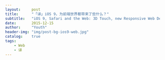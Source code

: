 ```yaml
---
layout:     post
title:      "「译」iOS 9，为前端世界都带来了些什么？"
subtitle:   "iOS 9, Safari and the Web: 3D Touch, new Responsive Web Design, Native integration and HTML5 APIs"
date:       2015-12-15
author:     "Youth"
header-img: "img/post-bg-ios9-web.jpg"
catalog:    true
tags:
    - Web
    - 译
---
```


